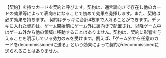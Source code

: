 【契約】を持つカードを契約と呼びます。契約は、通常裏向きで存在し他のカードの効果等によって表向きになることで初めて効果を発揮します。また、契約は必ず効果を持ちます。
契約はデッキに合計4枚まで入れることができます。デッキに入れた契約は、ゲーム開始前にゲーム外に裏向きで配置され、以降ゲーム中はゲーム外から他の領域に移動することはありません。契約は、契約に影響を与えることを明示している効力のみを受けます。例えば、「ゲーム外から任意のカードをdecommissionedに送る」という効果によって契約がdecommissinedに送られることはありません。